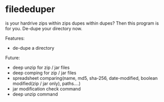 # filededuper
is your hardrive zips within zips dupes within dupes? Then this program is for you. De-dupe your directory now.

Features:
- de-dupe a directory

Future:
- deep unzip for zip / jar files
- deep comping for zip / jar files
- spreadsheet comparing(name, md5, sha-256, date-modified, boolean modified(zip / jar only), paths....)
- jar modification check command
- deep unzip command
